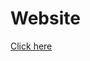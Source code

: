 # Website

[Click here](https://editor.wix.com/html/editor/web/renderer/edit/ac1b82ab-7bae-484d-8531-74e056fbb336?metaSiteId=b108be09-49d5-45aa-847f-ebf38dac2f8e)
